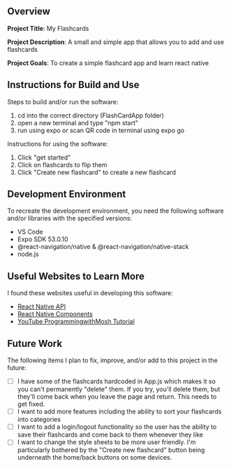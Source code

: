 ## Overview

**Project Title**: My Flashcards

**Project Description**: A small and simple app that allows you to add and use flashcards

**Project Goals**: To create a simple flashcard app and learn react native

## Instructions for Build and Use

Steps to build and/or run the software:

1. cd into the correct directory (FlashCardApp folder)
2. open a new terminal and type "npm start"
3. run using expo or scan QR code in terminal using expo go

Instructions for using the software:

1. Click "get started"
2. Click on flashcards to flip them
3. Click "Create new flashcard" to create a new flashcard

## Development Environment 

To recreate the development environment, you need the following software and/or libraries with the specified versions:

* VS Code
* Expo SDK 53.0.10
* @react-navigation/native & @react-navigation/native-stack
* node.js

## Useful Websites to Learn More

I found these websites useful in developing this software:

* [React Native API](https://reactnative.dev/docs/accessibilityinfo)
* [React Native Components](https://reactnative.dev/docs/components-and-apis)
* [YouTube ProgrammingwithMosh Tutorial](https://www.youtube.com/watch?v=0-S5a0eXPoc&ab_channel=ProgrammingwithMosh)

## Future Work

The following items I plan to fix, improve, and/or add to this project in the future:

* [ ] I have some of the flashcards hardcoded in App.js which makes it so you can't permanently "delete" them. If you try, you'll delete them, but they'll come back when you leave the page and return. This needs to get fixed.
* [ ] I want to add more features including the ability to sort your flashcards into categories
* [ ] I want to add a login/logout functionality so the user has the ability to save their flashcards and come back to them whenever they like
* [ ] I want to change the style sheets to be more user friendly. I'm particularly bothered by the "Create new flashcard" button being underneath the home/back buttons on some devices.
